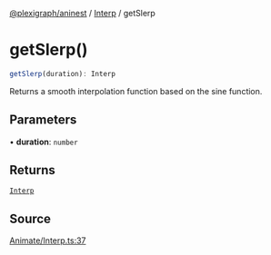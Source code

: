 [@plexigraph/aninest](../../index.md) / [Interp](../index.md) / getSlerp

# getSlerp()

```ts
getSlerp(duration): Interp
```

Returns a smooth interpolation function based on the sine function.

## Parameters

• **duration**: `number`

## Returns

[`Interp`](../type-aliases/Interp.md)

## Source

[Animate/Interp.ts:37](https://github.com/plexigraph/aninest/blob/ed5e272/src/Animate/Interp.ts#L37)
